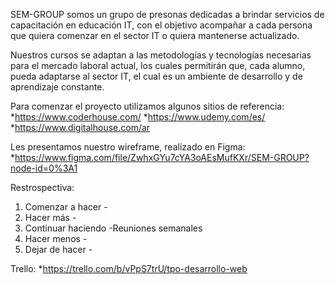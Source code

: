 
SEM-GROUP somos un grupo de presonas dedicadas a brindar servicios de capacitación en educación IT, con el objetivo acompañar a cada persona que quiera comenzar en el sector IT o quiera mantenerse actualizado.

Nuestros cursos se adaptan a las metodologías y tecnologías necesarias para el mercado laboral actual, los cuales permitirán que, cada alumno, pueda adaptarse al sector IT, el cual es un ambiente de desarrollo y de aprendizaje constante.

Para comenzar el proyecto utilizamos algunos sitios de referencia:
  *https://www.coderhouse.com/
  *https://www.udemy.com/es/
  *https://www.digitalhouse.com/ar
  
Les presentamos nuestro wireframe, realizado en Figma: 
  *https://www.figma.com/file/ZwhxGYu7cYA3oAEsMufKXr/SEM-GROUP?node-id=0%3A1
  
Restrospectiva:
  1. Comenzar a hacer
    -
  2. Hacer más
    -
  3. Continuar haciendo
   -Reuniones semanales
  4. Hacer menos
    -
  5. Dejar de hacer
    -
    
Trello:
  *https://trello.com/b/vPpS7trU/tpo-desarrollo-web
    
    
